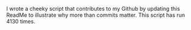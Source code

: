 I wrote a cheeky script that contributes to my Github by updating this ReadMe to illustrate why more than commits matter. This script has run 4130 times.